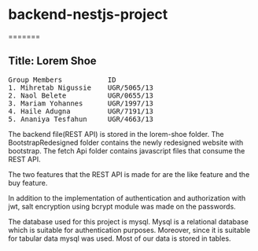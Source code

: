 # backend-nestjs-project
=======

## Title:  Lorem Shoe
<pre>
Group Members           ID
1. Mihretab Nigussie    UGR/5065/13
2. Naol Belete          UGR/0655/13
3. Mariam Yohannes      UGR/1997/13
4. Haile Adugna         UGR/7191/13
5. Ananiya Tesfahun     UGR/4663/13
</pre>

The backend file(REST API) is stored in the lorem-shoe folder.
The BootstrapRedesigned folder contains the newly redesigned website with bootstrap.
The fetch Api folder contains javascript files that consume the REST API.

The two features that the REST API is made for are the like feature and the buy feature.

In addition to the implementation of authentication and authorization with jwt, salt encryption using bcrypt module was made on the passwords.

The database used for this project is mysql. Mysql is a relational database which is suitable for authentication purposes. Moreover, since it is suitable for tabular data mysql was used. Most of our data is stored in tables. 
